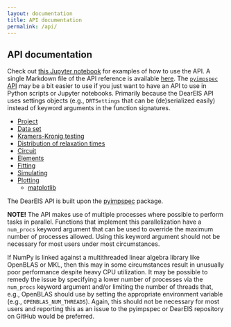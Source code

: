 ```yaml
---
layout: documentation
title: API documentation
permalink: /api/
---
```


## API documentation

Check out [this Jupyter notebook](https://github.com/vyrjana/DearEIS/blob/main/examples/examples.ipynb) for examples of how to use the API.
A single Markdown file of the API reference is available [here](https://raw.githubusercontent.com/vyrjana/DearEIS/gh-pages/documentation/API.md).
The [`pyimpspec` API](https://vyrjana.github.io/pyimpspec/api/) may be a bit easier to use if you just want to have an API to use in Python scripts or Jupyter notebooks.
Primarily because the DearEIS API uses settings objects (e.g., `DRTSettings` that can be (de)serialized easily) instead of keyword arguments in the function signatures.

- [Project](https://vyrjana.github.io/DearEIS/api/project)
- [Data set](https://vyrjana.github.io/DearEIS/api/data-set)
- [Kramers-Kronig testing](https://vyrjana.github.io/DearEIS/api/kramers-kronig)
- [Distribution of relaxation times](https://vyrjana.github.io/DearEIS/api/drt)
- [Circuit](https://vyrjana.github.io/DearEIS/api/circuit)
- [Elements](https://vyrjana.github.io/DearEIS/api/elements)
- [Fitting](https://vyrjana.github.io/DearEIS/api/fitting)
- [Simulating](https://vyrjana.github.io/DearEIS/api/simulating)
- [Plotting](https://vyrjana.github.io/DearEIS/api/plotting)
  - [matplotlib](https://vyrjana.github.io/DearEIS/api/plot-mpl)

The DearEIS API is built upon the [pyimpspec](https://vyrjana.github.io/pyimpspec) package.


**NOTE!** The API makes use of multiple processes where possible to perform tasks in parallel. Functions that implement this parallelization have a `num_procs` keyword argument that can be used to override the maximum number of processes allowed. Using this keyword argument should not be necessary for most users under most circumstances.

If NumPy is linked against a multithreaded linear algebra library like OpenBLAS or MKL, then this may in some circumstances result in unusually poor performance despite heavy CPU utilization. It may be possible to remedy the issue by specifying a lower number of processes via the `num_procs` keyword argument and/or limiting the number of threads that, e.g., OpenBLAS should use by setting the appropriate environment variable (e.g., `OPENBLAS_NUM_THREADS`). Again, this should not be necessary for most users and reporting this as an issue to the pyimpspec or DearEIS repository on GitHub would be preferred.


